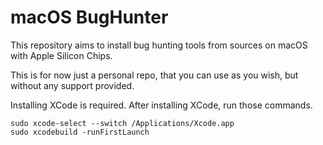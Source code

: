 # macOS BugHunter

This repository aims to install bug hunting tools from sources on macOS with
Apple Silicon Chips.

This is for now just a personal repo, that you can use as you wish, but without
any support provided.

Installing XCode is required.
After installing XCode, run those commands.

```
sudo xcode-select --switch /Applications/Xcode.app
sudo xcodebuild -runFirstLaunch
```